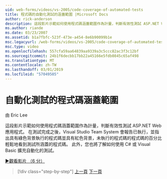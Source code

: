 ```yaml
---
uid: web-forms/videos/vs-2005/code-coverage-of-automated-tests
title: 程式碼的自動化測試的涵蓋範圍 |Microsoft Docs
author: rick-anderson
description: 這段影片示範如何使用程式碼涵蓋範圍作為計量，判斷有效性測試 ASP.NET Web 應用程式。 測試後 com...
ms.author: riande
ms.date: 03/23/2007
ms.assetid: b1a7fbfc-523f-473e-a454-8e6b90099b1e
msc.legacyurl: /web-forms/videos/vs-2005/code-coverage-of-automated-tests
msc.type: video
ms.openlocfilehash: 557cfa59aa64839aa9339a3c5ccc82ac3f3c12bf
ms.sourcegitcommit: 24b1f6decbb17bb22a45166e5fdb0845c65af498
ms.translationtype: MT
ms.contentlocale: zh-TW
ms.lasthandoff: 03/01/2019
ms.locfileid: "57049505"
---
```

<a name="code-coverage-of-automated-tests"></a>自動化測試的程式碼涵蓋範圍
====================
由 Eric Lee

這段影片示範如何使用程式碼涵蓋範圍作為計量，判斷有效性測試 ASP.NET Web 應用程式。 在測試完成之後，Visual Studio Team System 會報告已執行，並指出具有綠色背景執行的程式碼並具有紅色背景，未執行的程式碼的程式碼的百分比輕鬆地看到測試所涵蓋的程式碼。 此外，您也將了解如何使用 C# 或 Visual Basic 擴充自動化的測試。

[&#9654;觀看影片 （6 分）](https://channel9.msdn.com/Blogs/ASP-NET-Site-Videos/code-coverage-of-automated-tests)

> [!div class="step-by-step"]
> [上一頁](measuring-the-business-value-of-ajax.md)
> [下一頁](custom-extraction-rules-and-coded-web-tests.md)
